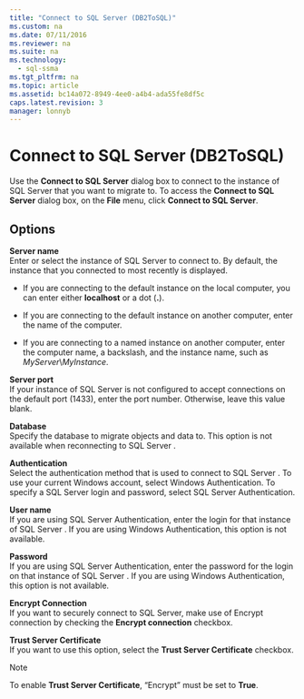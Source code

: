 ```yaml
---
title: "Connect to SQL Server (DB2ToSQL)"
ms.custom: na
ms.date: 07/11/2016
ms.reviewer: na
ms.suite: na
ms.technology: 
  - sql-ssma
ms.tgt_pltfrm: na
ms.topic: article
ms.assetid: bc14a072-8949-4ee0-a4b4-ada55fe8df5c
caps.latest.revision: 3
manager: lonnyb
---
```

# Connect to SQL Server (DB2ToSQL)
Use the **Connect to SQL Server** dialog box to connect to the instance of  SQL Server  that you want to migrate to. To access the **Connect to SQL Server** dialog box, on the **File** menu, click **Connect to SQL Server**.  
  
## Options  
**Server name**  
Enter or select the instance of SQL Server to connect to. By default, the instance that you connected to most recently is displayed.  
  
-   If you are connecting to the default instance on the local computer, you can enter either **localhost** or a dot (**.**).  
  
-   If you are connecting to the default instance on another computer, enter the name of the computer.  
  
-   If you are connecting to a named instance on another computer, enter the computer name, a backslash, and the instance name, such as *MyServer*\\*MyInstance*.  
  
**Server port**  
If your instance of  SQL Server  is not configured to accept connections on the default port (1433), enter the port number. Otherwise, leave this value blank.  
  
**Database**  
Specify the database to migrate objects and data to. This option is not available when reconnecting to  SQL Server .  
  
**Authentication**  
Select the authentication method that is used to connect to  SQL Server . To use your current Windows account, select Windows Authentication. To specify a  SQL Server  login and password, select  SQL Server  Authentication.  
  
**User name**  
If you are using  SQL Server  Authentication, enter the login for that instance of  SQL Server . If you are using Windows Authentication, this option is not available.  
  
**Password**  
If you are using  SQL Server  Authentication, enter the password for the login on that instance of  SQL Server . If you are using Windows Authentication, this option is not available.  
  
**Encrypt Connection**  
If you want to securely connect to SQL Server, make use of Encrypt connection by checking the **Encrypt connection** checkbox.  
  
**Trust Server Certificate**  
If you want to use this option, select the **Trust Server Certificate** checkbox.  
  
> [!NOTE]  
> To enable **Trust Server Certificate**, “Encrypt” must be set to **True**.  
  
